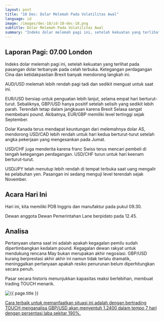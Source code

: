 ```yaml
---
layout: post
title: "10 Des: Dolar Melemah Pada Volatilitas Awal"
language: id
image: /images/dec-18/id-10-dec-18.png
subtitle: Dolar Melemah Pada Volatilitas Awal
summary: "Indeks dolar melemah pagi ini, setelah kekuatan yang terlihat pada pasangan dolar terbanyak pada celah terbuka. Ketegangan perdagangan Cina dan ketidakpastian Brexit banyak mendorong langkah ini. AUD/USD melemah lebih rendah pagi tadi dan sedikit menguat untuk saat ini"
---
```

## Laporan Pagi: 07.00 London

Indeks dolar melemah pagi ini, setelah kekuatan yang terlihat pada pasangan dolar terbanyak pada celah terbuka. Ketegangan perdagangan Cina dan ketidakpastian Brexit banyak mendorong langkah ini.

AUD/USD melemah lebih rendah pagi tadi dan sedikit menguat untuk saat ini.

EUR/USD bersiap untuk penguatan lebih lanjut, selama empat hari berturut-turut. Sebaliknya, GBP/USD hanya positif setelah selisih yang sedikit lebih parah. Terendah tetap dalam jangkauan karena Brexit Selasa sangat membebani pound. Akibatnya, EUR/GBP memiliki level tertinggi sejak September.

Dolar Kanada terus mendapat keuntungan dari melemahnya dolar AS, mendorong USD/CAD lebih rendah untuk hari kedua berturut-turut setelah angka pekerjaan yang mengesankan pada Jumat.

USD/CHF juga menderita karena franc Swiss terus mencari pembeli di tengah ketegangan perdagangan. USD/CHF turun untuk hari keenam berturut-turut.

USD/JPY telah menutup lebih rendah di tempat terbuka saat uang mengalir ke pelabuhan yen. Pasangan ini sedang menguji level terendah sejak November.

## Acara Hari Ini

Hari ini, kita memiliki PDB Inggris dan manufaktur pada pukul 09.30.

Dewan anggota Dewan Pemerintahan Lane berpidato pada 12.45.

## Analisa

Pertanyaan utama saat ini adalah apakah kegagalan pemilu sudah dipertimbangkan kedalam pound. Kegagalan dewan rakyat untuk mendukung rencana May bukan merupakan akhir negosiasi. GBP/USD kurang berprestasi akhir akhir ini namun tidak terlalu dramatik, meninggalkan pertanyaan apakah resiko penurunan belum diperhitungkan secara penuh.

Pasar secara historis menunjukkan kapasitas reaksi berlebihan, membuat trading TOUCH menarik.

<img src="{{ site.url }}/images/dec-18/id-10-dec-18.png" alt="{{ page.title }}" title="{{ page.title }}">

<a href="%LINK%%?currency=USD&market=forex&underlying=frxGBPUSD&formname=touchnotouch&duration_amount=7&duration_units=d&amount=10&amount_type=stake&expiry_type=duration&barrier=1.2400" target="_blank" rel="noopener noreferrer nofollow">Cara terbaik untuk memanfaatkan situasi ini adalah dengan bertrading TOUCH menganalisa GBP/USD akan menyentuh 1.2400 dalam tempo 7 hari dengan persentasi laba sekitar 190%.</a>
